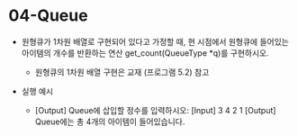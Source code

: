 # 04-Queue

- 원형큐가 1차원 배열로 구현되어 있다고 가정할 때, 현 시점에서 원형큐에 들어있는 아이템의 개수를 반환하는 연산 get_count(QueueType *q)를 구현하시오.
  * 원형큐의 1차원 배열 구현은 교재 (프로그램 5.2) 참고
  
- 실행 예시
  * [Output] Queue에 삽입할 정수를 입력하시오:
    [Input] 3 4 2 1
    [Output] Queue에는 총 4개의 아이템이 들어있습니다.
